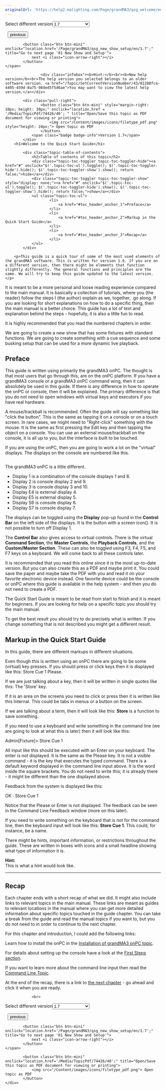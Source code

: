 ```yaml
---
originalUrl: 'https://help2.malighting.com/Page/grandMA3/qsg_welcome/en/1.7'
---
```


<div class="topic-navigation">

<div class="pull-right">
	<span class="pull-left">


<div class="pull-left">
<form action="/Topic/SetCurrentVersionNumber" class="form-inline" id="frmTagSelector" method="post">	<span class="form-mini">
		<div class="input-prepend"><span class="add-on">Select different version</span><select autocomplete="off" id="versionNumberId" name="versionNumberId" onchange="$(this).closest('#frmTagSelector').submit();" style="width: 120px;"><option value="">- latest -</option>
<option value="10">1.0</option>
<option value="32">1.1</option>
<option value="35">1.2</option>
<option value="36">1.3</option>
<option value="37">1.4</option>
<option value="38">1.5</option>
<option value="39">1.6</option>
<option selected="selected" value="40">1.7</option>
<option value="42">1.8</option>
<option value="43">1.9</option>
</select></div>
		<input data-val="true" data-val-number="The field Int32 must be a number." data-val-required="The Int32 field is required." id="ProductId" name="ProductId" type="hidden" value="25">
		<input id="CurrentGuid" name="CurrentGuid" type="hidden" value="01288fca-4495-459d-8a75-984ed5f5d6ae">
	</span>
</form></div>&nbsp;	</span>
	<span class="pull-right" style="white-space: nowrap;">
			<button class="btn btn-mini" onclick="location.href='/Page/grandMA3/grandMA3_Quick_Start_Guide/en/1.7'; " title="Go to previous page 'grandMA3 Quick Start Guide'">
				<i class="icon-arrow-left"></i> previous
			</button>

			<button class="btn btn-mini" onclick="location.href='/Page/grandMA3/qsg_new_show_setup/en/1.7';" title="Go to next page '01 New Show and Setup'">
				next <i class="icon-arrow-right"></i> 
			</button>
	</span>
</div>
<div class="clear-fix" style="margin-bottom: 10px"></div>
</div>

					<div class="infobox"><b>Hint:</b><br><b>New help version</b><br>The help version you selected belongs to an older software version. <a href="/Topic/SetCurrentVersionNumber/43/01288fca-4495-459d-8a75-984ed5f5d6ae">You may want to view the latest help version.</a></div>

			<div class="pull-right">
					<button class="btn btn-mini" style="margin-right: 10px; height: 30px;" onclick="location.href = '/Media/TopicPdf/74426/40'; " title="Open/Save this topic as PDF document for viewing or printing">
						<img src="/Content/images/icons/filetype_pdf.png" style="height: 24px;"> Open topic as PDF
					</button>
				<span class="badge badge-info">Version 1.7</span>
			</div>
		<h1>Welcome to the Quick Start Guide</h1>

			<div class="topic-table-of-contents">
				<h2>Table of contents of this topic</h2>
				<div class="topic-toc-toggler topic-toc-toggler-hide"><a href="#" onclick="$('.topic-toc-ul').toggle(); $('.topic-toc-toggler-hide').hide(); $('.topic-toc-toggler-show').show(); return false;">hide</a></div>
				<div class="topic-toc-toggler topic-toc-toggler-show" style="display: none;"><a href="#" onclick="$('.topic-toc-ul').toggle(); $('.topic-toc-toggler-hide').show(); $('.topic-toc-toggler-show').hide(); return false;">show</a></div>
				<ul class="topic-toc-ul">
						<li>
							<a href="#toc_header_anchor_1">Preface</a>
						</li>
						<li>
							<a href="#toc_header_anchor_2">Markup in the Quick Start Guide</a>
						</li>
						<li>
							<a href="#toc_header_anchor_3">Recap</a>
						</li>
				</ul>
			</div>

		<p>This guide is a quick tour of some of the most used elements of the grandMA3 software. This is written for version 1.6. If you are on a different version, then there might be elements that function slightly differently. The general functions and principles are the same. We will try to keep this guide updated to the latest version.</p>

<p>It is meant to be a more personal and loose reading experience compared to the main manual. It is basically a collection of tutorials, where you (the reader) follow the steps I (the author) explain as we, together,&nbsp; go along. If you are looking for short explanations on how to do a specific thing, then the main manual is a better choice. This guide has a lot of text and explanation behind the steps - hopefully, it is also a little fun to read.</p>

<p>It is highly recommended that you read the numbered chapters in order.</p>

<p>We are going to create a new show that has some fixtures with standard functions. We are going to create something with a cue sequence and some busking setup that can be used for a more dynamic live playback.</p>

<a name="toc_header_anchor_1" id="toc_header_anchor_1" class="topic-toc-item"></a><h2>Preface</h2>

<p>This guide is written using primarily the grandMA3 onPC. The thought is that most users that go through this, are on the onPC platform. If you have a grandMA3 console or a grandMA3 onPC command wing, then it can absolutely be used in this guide. If there is any difference in how to operate the onPC or console, then it will be explained. The primary difference is that you do not need to open windows with virtual keys and executors if you have real hardware.</p>

<p>A mouse/trackball is recommended. Often the guide will say something like "click the button". This is the same as tapping it on a console or on a touch screen. In rare cases, we might need to "Right-click" something with the mouse. It is the same as first pressing the&nbsp;<span class="hardkey">Edit</span>&nbsp;key and then tapping the object on a console. You can use an external mouse/trackball on the console, it is all up to you, but the interface is built to be touched.</p>

<p>If you are using the onPC, then you are going to work a lot on the "virtual" displays. The displays on the console are numbered like this.</p>

<p><img alt="" src="/Media/Image/img_screen_order_FS_1.png"></p>

<p>The grandMA3 onPC is a little different.</p>

<ul>
	<li>Display 1 is a combination of the console displays 1 and 8.</li>
	<li>Display 2 is console display 2 and 9.</li>
	<li>Display 3 is console display 3 and 10.</li>
	<li>Display E4 is external display 4.</li>
	<li>Display E5 is external display 5.</li>
	<li>Display S6 is console display 6.</li>
	<li>Display S7 is console display 7.</li>
</ul>

<p>The displays can be toggled using the <strong>Display</strong> pop-up found in the <strong>Control Bar</strong> on the left side of the displays. It is the button with a screen icon(<img alt="" src="/Media/Image/icon_monitor_24_v1-0_1.png">). It is not possible to turn off Display 1.</p>

<p>The <strong>Control Bar</strong> also gives access to virtual controls. There is the virtual <strong>Command Section</strong>, the <strong>Master Controls</strong>, the <strong>Playback Controls</strong>, and the <strong>Custom/Master Section</strong>. These can also be toggled using F3, F4, F5, and F7 keys on a keyboard. We will come back to all these controls later.</p>

<p>It is recommended that you read this online since it is the most up-to-date version. But you can also create this as a PDF and maybe print it. You could save the paper and maybe take the PDF with you and read it on your favorite electronic device instead. One favorite device could be the console or onPC where this guide is available in the help system - and then you do not need to create a PDF.</p>

<p>The Quick Start Guide is meant to be read from start to finish and it is meant for beginners. If you are looking for help on a specific topic you should try the main manual.</p>

<p>To get the best result you should try to do precisely what is written. If you change something that is not described you might get a different result.</p>

<a name="toc_header_anchor_2" id="toc_header_anchor_2" class="topic-toc-item"></a><h2>Markup in the Quick Start Guide</h2>

<p>In this guide, there are different markups in different situations.</p>

<p>Even&nbsp;though this is written using an onPC there are going to be some (virtual) key presses. If you should press or click keys then it is displayed like this:&nbsp;<span class="hardkey">Store</span>&nbsp;<span class="hardkey">Cue</span>&nbsp;<span class="hardkey">1</span>&nbsp;<span class="hardkey">Please</span>.</p>

<p>If we are just talking about a key, then it will be written in single quotes like this: The 'Store' key.</p>

<p>If it is an area on the screens you need to click or press then it is written like this&nbsp;<span class="softkey">Internal</span>. This could be tabs in menus or a button on the screen.</p>

<p>If we are talking about a term, then it will look like this:&nbsp;<strong>Store</strong>&nbsp;is a function to save something.&nbsp;</p>

<p>If you need to use a keyboard and write something in the command line (we are going to look at what this is later) then it will look like this:</p>

<div class="cl_input">Admin[Fixture]&gt; Store Cue 1</div>

<p>All input like this should be executed with an Enter on your keyboard. The enter is not displayed. It is the same as the&nbsp;<span class="hardkey">Please</span>&nbsp;key. It is not a visible command - it is the key that executes the typed command. There is a default keyword displayed in the command line input above. It is the word inside the square brackets. You do not need to write this; it is already there - it might be different than the one displayed above.</p>

<p>Feedback from the system is displayed like this:</p>

<div class="cl_response">OK : Store Cue 1</div>

<p>Notice that the Please or Enter is not displayed. The feedback can be seen in the Command Line Feedback window (more on this later).</p>

<p>If you need to write something on the keyboard that is not for the command line, then the keyboard input will look like this: <span class="syntax"><strong>Store Cue 1</strong></span>. This could, for instance, be a name.</p>

<p>There might be hints, important information, or restrictions throughout the guide. These are written in boxes with icons and a small headline showing what type of information it is.</p>

<div class="tip"><strong>Hint:</strong><br>
This is what a hint would look like.</div>

<hr>
<a name="toc_header_anchor_3" id="toc_header_anchor_3" class="topic-toc-item"></a><h2>Recap</h2>

<p>Each chapter ends with a short recap of what we did. It might also include links to relevant topics in the main manual. These links are meant as guides to relevant locations in the manual where you can get more detailed information about specific topics touched in the guide chapter. You can take a break from the guide and read the manual topics if you want to, but you do not need to in order to continue to the next chapter.</p>

<p>For this chapter and introduction, I could add the following links:</p>

<p>Learn how to install the onPC in the <a href="/Topic/d5a8e0a9-4f66-4a23-bde9-44333928ee17">Installation of grandMA3 onPC topic</a>.</p>

<p>For details about setting up the console have a look at the <a href="/Topic/a6bf9abd-2f1b-47f8-bd7e-c7348d54df83">First Steps section</a>.</p>

<p>If you want to learn more about the command line input then read the <a href="/Topic/05074e55-1338-4389-8030-6bf295496e7a">Command Line Topic</a>.</p>

<p>At the end of the recap, there is a link to <a href="/Topic/3e99ee4a-f736-47d3-b30e-b3f765ac309c">the next chapter</a> - go ahead and click it when you are ready.</p>


				<br>
<div class="topic-navigation">

<div class="pull-right">
	<span class="pull-left">


<div class="pull-left">
<form action="/Topic/SetCurrentVersionNumber" class="form-inline" id="frmTagSelector" method="post">	<span class="form-mini">
		<div class="input-prepend"><span class="add-on">Select different version</span><select autocomplete="off" id="versionNumberId" name="versionNumberId" onchange="$(this).closest('#frmTagSelector').submit();" style="width: 120px;"><option value="">- latest -</option>
<option value="10">1.0</option>
<option value="32">1.1</option>
<option value="35">1.2</option>
<option value="36">1.3</option>
<option value="37">1.4</option>
<option value="38">1.5</option>
<option value="39">1.6</option>
<option selected="selected" value="40">1.7</option>
<option value="42">1.8</option>
<option value="43">1.9</option>
</select></div>
		<input data-val="true" data-val-number="The field Int32 must be a number." data-val-required="The Int32 field is required." id="ProductId" name="ProductId" type="hidden" value="25">
		<input id="CurrentGuid" name="CurrentGuid" type="hidden" value="01288fca-4495-459d-8a75-984ed5f5d6ae">
	</span>
</form></div>&nbsp;	</span>
	<span class="pull-right" style="white-space: nowrap;">
			<button class="btn btn-mini" onclick="location.href='/Page/grandMA3/grandMA3_Quick_Start_Guide/en/1.7'; " title="Go to previous page 'grandMA3 Quick Start Guide'">
				<i class="icon-arrow-left"></i> previous
			</button>

			<button class="btn btn-mini" onclick="location.href='/Page/grandMA3/qsg_new_show_setup/en/1.7';" title="Go to next page '01 New Show and Setup'">
				next <i class="icon-arrow-right"></i> 
			</button>
	</span>
</div>
	<div class="clear-fix"></div>
	<div class="pull-right">
	
			<button class="btn btn-mini" onclick="location.href='/Media/TopicPdf/74426/40';" title="Open/Save this topic as PDF document for viewing or printing">
				<img src="/Content/images/icons/filetype_pdf.png"> Open topic as PDF
			</button>
	</div>
<div class="clear-fix" style="margin-bottom: 10px"></div>
</div>

	
